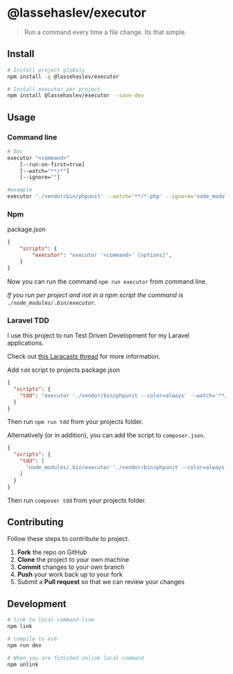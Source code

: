 # @lassehaslev/executor
> Run a command every time a file change. Its that simple.

## Install
```bash
# Install project globaly
npm install -g @lassehaslev/executor

# Install executor per project
npm install @lassehaslev/executor --save-dev
```

## Usage
### Command line
```bash
# Doc
executor "<command>"
    [--run-on-first=true]
    [--watch="**/*"]
    [--ignore=""]

#example
executor './vendor/bin/phpunit' --watch='**/*.php' --ignore='node_modules/' --ignore='vendor/'
```

### Npm
package.json
```json
{
    "scripts": {
        "executor": "executor '<command>' [options]",
    }
}
```
Now you can run the command ```npm run executor``` from command line.

*If you run per project and not in a npm script the command is ```./node_modules/.bin/executor```.*

### Laravel TDD
I use this project to run Test Driven Development for my Laravel applications.

Check out [this Laracasts thread](https://laracasts.com/discuss/channels/testing/laravel-mix-and-phpunit?page=1#reply-341786) for more information.

Add `tdd` script to projects package.json
```json
{
  "scripts": {
    "tdd": "executor './vendor/bin/phpunit --color=always' --watch='**/*.php' --ignore='node_modules/' --ignore='vendor/'"
  }
}
```

Then run `npm run tdd` from your projects folder.

Alternatively (or in addition), you can add the script to `composer.json`.
```json
{
  "scripts": {
    "tdd": [
      "node_modules/.bin/executor './vendor/bin/phpunit --color=always' --watch='**/*.php' --ignore='node_modules/' --ignore='vendor/'"
    ]
  }
}
```

Then run `composer tdd` from your projects folder.


## Contributing
Follow these steps to contribute to project.

 1. **Fork** the repo on GitHub
 2. **Clone** the project to your own machine
 3. **Commit** changes to your own branch
 4. **Push** your work back up to your fork
 5. Submit a **Pull request** so that we can review your changes


## Development
```bash
# link to local command line
npm link

# compile to es6
npm run dev

# When you are finished unlink local command
npm unlink
```
